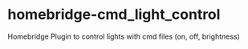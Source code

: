 # homebridge-cmd_light_control
Homebridge Plugin to control lights with cmd files (on, off, brightness)
